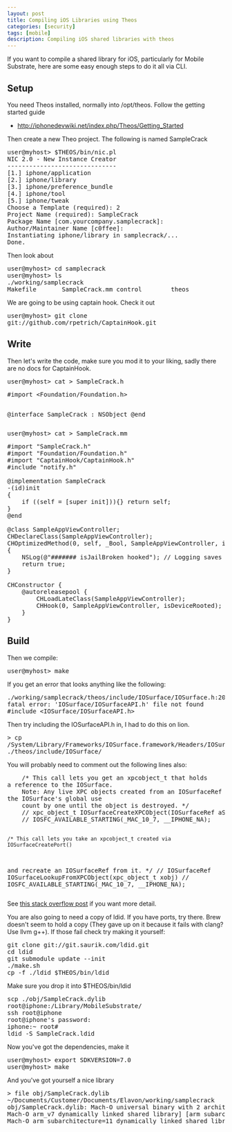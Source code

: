 ```yaml
---
layout: post
title: Compiling iOS Libraries using Theos
categories: [security]
tags: [mobile]
description: Compiling iOS shared libraries with theos
---
```


If you want to compile a shared library for iOS, particularly for Mobile
Substrate, here are some easy enough steps to do it all via CLI.
<h2>Setup</h2>
You need Theos installed, normally into /opt/theos. Follow the getting started
guide
<ul>
  <li><a
href="http://iphonedevwiki.net/index.php/Theos/Getting_Started">http://iphonedevwiki.net/index.php/Theos/Getting_Started</a></li>
</ul>
Then create a new Theo project. The following is named SampleCrack
<pre class="brush:shell">user@myhost&gt; $THEOS/bin/nic.pl
NIC 2.0 - New Instance Creator
------------------------------
[1.] iphone/application
[2.] iphone/library
[3.] iphone/preference_bundle
[4.] iphone/tool
[5.] iphone/tweak
Choose a Template (required): 2
Project Name (required): SampleCrack
Package Name [com.yourcompany.samplecrack]:
Author/Maintainer Name [c0ffee]: 
Instantiating iphone/library in samplecrack/...
Done.</pre>
Then look about
<pre class="brush:shell">user@myhost&gt; cd samplecrack
user@myhost&gt; ls
./working/samplecrack
Makefile       SampleCrack.mm control        theos</pre>
We are going to be using captain hook. Check it out
<pre class="brush:shell">user@myhost&gt; git clone
git://github.com/rpetrich/CaptainHook.git</pre>
<h2>Write</h2>
Then let's write the code, make sure you mod it to your liking, sadly there are
no docs for CaptainHook.
<pre class="brush:shell">user@myhost&gt; cat &gt; SampleCrack.h</pre>
<pre class="brush:c">#import &lt;Foundation/Foundation.h&gt;

@interface SampleCrack : NSObject
@end</pre>
<pre class="brush:shell">user@myhost&gt; cat &gt; SampleCrack.mm</pre>
<pre class="brush:c">#import "SampleCrack.h"
#import "Foundation/Foundation.h"
#import "CaptainHook/CaptainHook.h"
#include "notify.h"

@implementation SampleCrack
-(id)init
{
    if ((self = [super init])){} return self;
}
@end

@class SampleAppViewController;
CHDeclareClass(SampleAppViewController);
CHOptimizedMethod(0, self, _Bool, SampleAppViewController, isDeviceRooted)
{
    NSLog(@"####### isJailBroken hooked"); // Logging saves lives
    return true;
}

CHConstructor {
    @autoreleasepool {
        CHLoadLateClass(SampleAppViewController);
        CHHook(0, SampleAppViewController, isDeviceRooted); // register hook
    }
}</pre>
<h2>Build</h2>
Then we compile:
<pre class="brush:shell">user@myhost&gt; make</pre>
If you get an error that looks anything like the following:
<pre
class="brush:shell">./working/samplecrack/theos/include/IOSurface/IOSurface.h:20:10:
fatal error: 'IOSurface/IOSurfaceAPI.h' file not found
#include &lt;IOSurface/IOSurfaceAPI.h&gt;</pre>
Then try including the IOSurfaceAPI.h in, I had to do this on lion.
<pre class="brush:shell">&gt; cp
/System/Library/Frameworks/IOSurface.framework/Headers/IOSurfaceAPI.h
./theos/include/IOSurface/</pre>
You will probably need to comment out the following lines also:
<pre class="brush:c">    /* This call lets you get an xpcobject_t that holds
a reference to the IOSurface.
    Note: Any live XPC objects created from an IOSurfaceRef implicity increase
the IOSurface's global use
    count by one until the object is destroyed. */
    // xpc_object_t IOSurfaceCreateXPCObject(IOSurfaceRef aSurface)
    // IOSFC_AVAILABLE_STARTING(_MAC_10_7, __IPHONE_NA);

    /* This call lets you take an xpcobject_t created via IOSurfaceCreatePort()
and recreate an IOSurfaceRef from it. */
    // IOSurfaceRef IOSurfaceLookupFromXPCObject(xpc_object_t xobj)
    // IOSFC_AVAILABLE_STARTING(_MAC_10_7, __IPHONE_NA);</pre>
See <a
href="http://stackoverflow.com/questions/10891846/error-compiling-tweak-in-theos">this
stack overflow post</a> if you want more detail.

You are also going to need a copy of ldid. If you have ports, try there. Brew
doesn't seem to hold a copy (They gave up on it because it fails with clang?
Use llvm g++). If those fail check try making it yourself:
<pre class="brush:shell">git clone git://git.saurik.com/ldid.git
cd ldid
git submodule update --init
./make.sh
cp -f ./ldid $THEOS/bin/ldid</pre>
Make sure you drop it into $THEOS/bin/ldid
<pre class="brush:shell">scp ./obj/SampleCrack.dylib
root@iphone:/Library/MobileSubstrate/
ssh root@iphone
root@iphone's password: 
iphone:~ root# 
ldid -S SampleCrack.ldid</pre>
Now you've got the dependencies, make it
<pre class="brush:shell">user@myhost&gt; export SDKVERSION=7.0
user@myhost&gt; make</pre>
And you've got yourself a nice library
<pre class="brush:shell">&gt; file obj/SampleCrack.dylib
~/Documents/Customer/Documents/Elavon/working/samplecrack
obj/SampleCrack.dylib: Mach-O universal binary with 2 architectures: [arm_v7:
Mach-O arm_v7 dynamically linked shared library] [arm subarchitecture=11:
Mach-O arm subarchitecture=11 dynamically linked shared library]</pre>
&nbsp;
